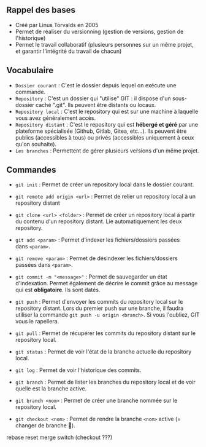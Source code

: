 
## Rappel des bases


- Créé par Linus Torvalds en 2005
- Permet de réaliser du versionning (gestion de versions, gestion de l'historique)
- Permet le travail collaboratif (plusieurs personnes sur un même projet, et garantir l'intégrité du travail de chacun)

## Vocabulaire


- `Dossier courant` : C'est le dossier depuis lequel on exécute une commande.
- `Repository` : C'est un dossier qui "utilise" GIT : il dispose d'un sous-dossier caché ".git". Ils peuvent être distants ou locaux.
- `Repository local` : C'est le repository qui est sur une machine à laquelle vous avez généralement accès.
- `Repository distant` : C'est le repository qui est **hébergé et géré** par une plateforme spécialisée (Github, Gitlab, Gitea, etc...). Ils peuvent être publics (accessibles à tous) ou privés (accessibles uniquement à ceux qu'on souhaite).
- `Les branches` : Permettent de gérer plusieurs versions d'un même projet.

## Commandes


- `git init` : Permet de créer un repository local dans le dossier courant.
    
- `git remote add origin <url>` : Permet de relier un repository local à un repository distant
    
- `git clone <url> <folder>` : Permet de créer un repository local à partir du contenu d'un repository distant. Lie automatiquement les deux repository.
    
- `git add <param>` : Permet d'indexer les fichiers/dossiers passées dans `<param>`.
    
- `git remove <param>` : Permet de désindexer les fichiers/dossiers passées dans `<param>`.
    
- `git commit -m "<message>"` : Permet de sauvegarder un état d'indexation. Permet également de décrire le commit grâce au message qui est **obligatoire**. Ils sont datés.
    
- `git push` : Permet d'envoyer les commits du repository local sur le repository distant. Lors du premier push sur une branche, il faudra utiliser la commande `git push -u origin <branch>`. Si vous l'oubliez, GIT vous le rapellera.
    
- `git pull` : Permet de récupérer les commits du repository distant sur le repository local.
    
- `git status` : Permet de voir l'état de la branche actuelle du repository local.
    
- `git log` : Permet de voir l'historique des commits.

- `git branch` : Permet de lister les branches du repository local et de voir quelle est la branche active.
    
- `git branch <nom>` : Permet de créer une branche nommée sur le repository local.
    
- `git checkout <nom>` : Permet de rendre la branche `<nom>` active (= changer de branche 🙈).
    

rebase reset merge switch (checkout ???)
